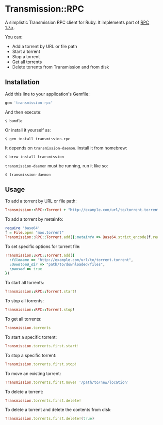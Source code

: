 # Transmission::RPC

A simplistic Transmission RPC client for Ruby. It implements part of [RPC 1.7.x](https://trac.transmissionbt.com/browser/branches/1.7x/doc/rpc-spec.txt).

You can:

* Add a torrent by URL or file path
* Start a torrent
* Stop a torrent
* Get all torrents
* Delete torrents from Transmission and from disk

## Installation

Add this line to your application's Gemfile:

```ruby
gem 'transmission-rpc'
```

And then execute:

	$ bundle

Or install it yourself as:

	$ gem install transmission-rpc

It depends on ```transmission-daemon```. Install it from homebrew:

	$ brew install transmission

```transmission-daemon``` must be running, run it like so:

	$ transmission-daemon

## Usage

To add a torrent by URL or file path:

```ruby
Transmission::RPC::Torrent + "http://example.com/url/to/torrent.torrent"
```

To add a torrent by metainfo:
```ruby
require 'base64'
f = File.open "moo.torrent"
Transmission::RPC::Torrent.add({:metainfo => Base64.strict_encode(f.read)})
```

To set specific options for torrent file:
```ruby
Transmission::RPC::Torrent.add({
  :filename => "http://example.com/url/to/torrent.torrent",
  :download_dir => "path/to/downloaded/files",
  :paused => true
})
```

To start all torrents:

```ruby
Transmission::RPC::Torrent.start!
```

To stop all torrents:

```ruby
Transmission::RPC::Torrent.stop!
```

To get all torrents:

```ruby
Transmission.torrents
```

To start a specific torrent:

```ruby
Transmission.torrents.first.start!
```

To stop a specific torrent:

```ruby
Transmission.torrents.first.stop!
```

To move an existing torrent:

```ruby
Transmission.torrents.first.move! '/path/to/new/location'
```

To delete a torrent:

```ruby
Transmission.torrents.first.delete!
```

To delete a torrent and delete the contents from disk:

```ruby
Transmission.torrents.first.delete!(true)
```

